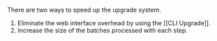 There are two ways to speed up the upgrade system.

1. Eliminate the web interface overhead by using the [[CLI Upgrade]].
2. Increase the size of the batches processed with each step.